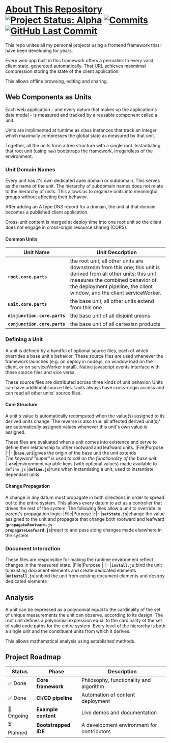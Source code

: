 # [About This Repository](https://github.com/EJAugust/EJAugust) [![Project Status: Alpha](https://img.shields.io/badge/Project%20Status-Alpha-orange)](https://www.repostatus.org/#alpha) [![Commits](https://img.shields.io/github/commit-activity/t/EJAugust/EJAugust)](https://github.com/your-username/your-repo) [![GitHub Last Commit](https://img.shields.io/github/last-commit/EJAugust/EJAugust)](https://github.com/EJAugust/EJAugust)
This repo unites all my personal projects using a frontend framework that I have been developing for years.

Every web app built in this framework offers a permalink to every valid client state, generated automatically. That URL achieves maxmimal compression storing the state of the client application.

This allows offline browsing, editing and sharing.

## Web Components as Units
Each web application - and every datum that makes up the application's data model - is measured and tracked by a reusable component called a unit.

Units are implimented at runtime as class instances that track an integer which maximally compresses the global state as measured by that unit.

Together, all the units form a tree structure with a single root. Instantiating that root unit (using `new`) bootstraps the framework, irregardless of the environment.

### Unit Domain Names
Every unit has it's own dedicated apex domain or subdomain. This serves as the name of the unit. The hierarchy of subdomain names does not relate to the hierarchy of units. This allows us to organize units into meaningful groups without affecting their behavior.

After adding an A type DNS record for a domain, the unit at that domain becomes a published client application.

Cross-unit content is merged at deploy time into one root unit so the client does not engage in cross-origin resource sharing (CORS).

#### Common Units

|Unit Name|Unit Description
|-|-
|**`root.core.parts`**|the root unit; all other units are downstream from this one; this unit is derived from all other units; this unit measures the combined behavior of the deployment pipeline, the client window, and the client serviceWorker.
|**`unit.core.parts`**|the base unit; all other units extend from this one
|**`disjunction.core.parts`**|the base unit of all disjoint unions
|**`conjunction.core.parts`**|the base unit of all cartesian products

### Defining a Unit
A unit is defined by a handful of optional source files, each of which overrides a base unit's behavior. These source files are used whenever the framework launches (e.g. on deploy in node.js, on window load on the client, or on serviceWorker install). Native javascript events interface with these source files and vice versa.

These source files are distributed across three kinds of unit behavior. Units can have additional source files. Units always have cross-origin access and can read all other units' source files.

#### Core Structure
A unit's value is automatically recomputed when the value(s) assigned to its derived units change. The reverse is also true: all affected derived unit(s)' are automatically assigned values whenever this unit's own value is assigned.

These files are evaluated when a unit comes into existence and serve to define their relationship to other rootward and leafward units.
|File|Purpose
|-|-
|**`base.uri`**|gives the origin of the base unit the unit extends<br>*The keyword "super" is used to call on the functionality of the base unit.*
|**`.env`**|environment variable keys (with optional values) made available to `define.js`
|**`define.js`**|runs when instantiating a unit; used to instantiate dependant units

#### Change Propagation
A change in any datum must propagate in both directions in order to spread out to the entire system. This allows every datum to act as a controller that drives the rest of the system. The following files allow a unit to override its parent's propagation logic:
|File|Purpose
|-|-
|**`setState.js`**|change the value assigned to the unit and propagate that change both rootward and leafward
|**`propagateRootward.js`**<br>**`propagateLeafward.js`**|react to and pass along changes made elsewhere in the system

### Document Interaction
These files are responsible for making the runtime environment reflect changes in the measured state.
|File|Purpose
|-|-
|**`install.js`**|bind the unit to existing document elements and create dedicated elements
|**`uninstall.js`**|unbind the unit from existing document elements and destroy dedicated elements

## Analysis
A unit can be expressed as a polynomial equal to the cardinality of the set of unique measurements the unit can observe, according to its design. The root unit defines a polynomial expression equal to the cardinality of the set of valid code paths for the entire system. Every level of the hierarchy is both a single unit and the constituent units from which it derives.

This allows mathematical analysis using established methods.

## Project Roadmap
|Status|Phase|Description
|-|-|-
|✅ Done|**Core framework**|Philosophy, functionality and algorithm
|✅ Done|**CI/CD pipeline**|Automation of content deployment
|🔄 Ongoing|**Example content**|Live demos and documentation
|⏳ Planned|**Bootstrapped IDE**|A development environment for contributors